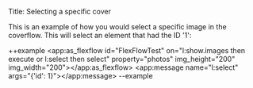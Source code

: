 Title: Selecting a specific cover

This is an example of how you would select a specific image in the coverflow.  This will select an element that had the ID '1':

++example
<app:as_flexflow id="FlexFlowTest" on="l:show.images then execute or l:select then select" property="photos" img_height="200" img_width="200"></app:as_flexflow>
<app:message name="l:select" args="{'id': 1}"></app:message>
--example

